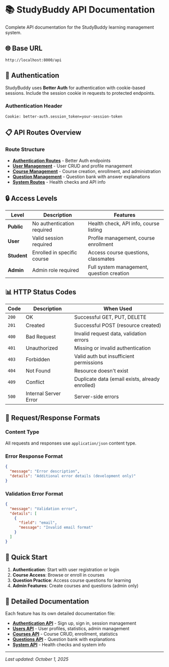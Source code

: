 # 📚 StudyBuddy API Documentation

Complete API documentation for the StudyBuddy learning management system.

## 🌐 Base URL
```
http://localhost:8000/api
```

## 🔑 Authentication

StudyBuddy uses **Better Auth** for authentication with cookie-based sessions. Include the session cookie in requests to protected endpoints.

### Authentication Header
```
Cookie: better-auth.session_token=your-session-token
```

## 📋 API Routes Overview

### Route Structure
- **[Authentication Routes](./docs/auth-api.md)** - Better Auth endpoints
- **[User Management](./docs/users-api.md)** - User CRUD and profile management
- **[Course Management](./docs/courses-api.md)** - Course creation, enrollment, and administration
- **[Question Management](./docs/questions-api.md)** - Question bank with answer explanations
- **[System Routes](./docs/system-api.md)** - Health checks and API info

## 🔒 Access Levels

| Level | Description | Features |
|-------|-------------|----------|
| **Public** | No authentication required | Health check, API info, course listing |
| **User** | Valid session required | Profile management, course enrollment |
| **Student** | Enrolled in specific course | Access course questions, classmates |
| **Admin** | Admin role required | Full system management, question creation |

## 📊 HTTP Status Codes

| Code | Description | When Used |
|------|-------------|-----------|
| `200` | OK | Successful GET, PUT, DELETE |
| `201` | Created | Successful POST (resource created) |
| `400` | Bad Request | Invalid request data, validation errors |
| `401` | Unauthorized | Missing or invalid authentication |
| `403` | Forbidden | Valid auth but insufficient permissions |
| `404` | Not Found | Resource doesn't exist |
| `409` | Conflict | Duplicate data (email exists, already enrolled) |
| `500` | Internal Server Error | Server-side errors |

## 📝 Request/Response Formats

### Content Type
All requests and responses use `application/json` content type.

### Error Response Format
```json
{
  "message": "Error description",
  "details": "Additional error details (development only)"
}
```

### Validation Error Format
```json
{
  "message": "Validation error",
  "details": [
    {
      "field": "email",
      "message": "Invalid email format"
    }
  ]
}
```

## 🚀 Quick Start

1. **Authentication**: Start with user registration or login
2. **Course Access**: Browse or enroll in courses
3. **Question Practice**: Access course questions for learning
4. **Admin Features**: Create courses and questions (admin only)

## 📖 Detailed Documentation

Each feature has its own detailed documentation file:

- **[Authentication API](./docs/auth-api.md)** - Sign up, sign in, session management
- **[Users API](./docs/users-api.md)** - User profiles, statistics, admin management
- **[Courses API](./docs/courses-api.md)** - Course CRUD, enrollment, statistics
- **[Questions API](./docs/questions-api.md)** - Question bank with explanations
- **[System API](./docs/system-api.md)** - Health checks and system info

---

*Last updated: October 1, 2025*